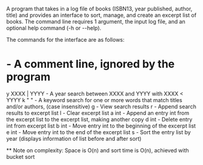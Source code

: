 A program that takes in a log file of books (ISBN13, year published, author, title)
and provides an interface to sort, manage, and create an excerpt list of books.
The command line requires 1 argument, the input log file, and an optional help
command (-h or --help).

The commands for the interface are as follows:
# - A comment line, ignored by the program
y XXXX | YYYY - A year search between XXXX and YYYY with XXXX < YYYY
k "  " - A keyword search for one or more words that match titles and/or authors, 
	(case insensitive)
g - View search results
r - Append search results to excerpt list
l - Clear excerpt list
a int - Append an entry int from the excerpt list to the excerpt list, making another copy
d int - Delete entry int from excerpt list
b int - Move entry int to the beginning of the excerpt list
e int - Move entry int to the end of the excerpt list
s - Sort the entry list by year (displays information of list before and after sort)

** Note on complexity: Space is O(n) and sort time is O(n), achieved with bucket sort